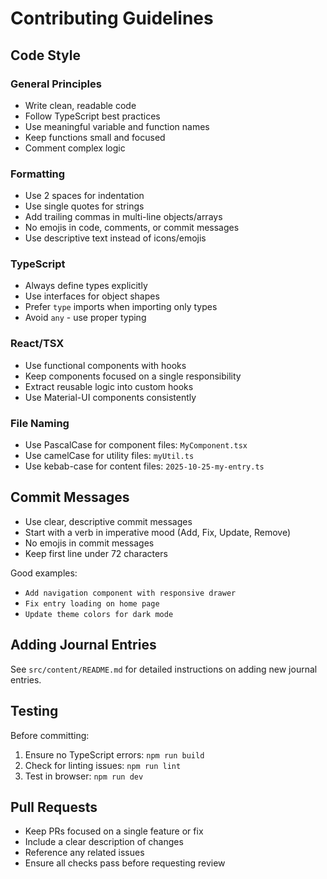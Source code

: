 # Contributing Guidelines

## Code Style

### General Principles

- Write clean, readable code
- Follow TypeScript best practices
- Use meaningful variable and function names
- Keep functions small and focused
- Comment complex logic

### Formatting

- Use 2 spaces for indentation
- Use single quotes for strings
- Add trailing commas in multi-line objects/arrays
- No emojis in code, comments, or commit messages
- Use descriptive text instead of icons/emojis

### TypeScript

- Always define types explicitly
- Use interfaces for object shapes
- Prefer `type` imports when importing only types
- Avoid `any` - use proper typing

### React/TSX

- Use functional components with hooks
- Keep components focused on a single responsibility
- Extract reusable logic into custom hooks
- Use Material-UI components consistently

### File Naming

- Use PascalCase for component files: `MyComponent.tsx`
- Use camelCase for utility files: `myUtil.ts`
- Use kebab-case for content files: `2025-10-25-my-entry.ts`

## Commit Messages

- Use clear, descriptive commit messages
- Start with a verb in imperative mood (Add, Fix, Update, Remove)
- No emojis in commit messages
- Keep first line under 72 characters

Good examples:
- `Add navigation component with responsive drawer`
- `Fix entry loading on home page`
- `Update theme colors for dark mode`

## Adding Journal Entries

See `src/content/README.md` for detailed instructions on adding new journal entries.

## Testing

Before committing:
1. Ensure no TypeScript errors: `npm run build`
2. Check for linting issues: `npm run lint`
3. Test in browser: `npm run dev`

## Pull Requests

- Keep PRs focused on a single feature or fix
- Include a clear description of changes
- Reference any related issues
- Ensure all checks pass before requesting review
